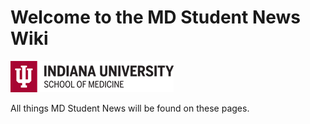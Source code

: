 # **Welcome to the MD Student News Wiki**

![iusmlogo](iusmlogo.png)

All things MD Student News will be found on these pages.



